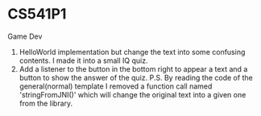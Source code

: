 # CS541P1
Game Dev

1. HelloWorld implementation but change the text into some confusing contents. I made it into a small IQ quiz.
2. Add a listener to the button in the bottom right to appear a text and a button to show the answer of the quiz.
P.S. By reading the code of the general(normal) template I removed a function call named 'stringFromJNI()' which will change the original text into a given one from the library.